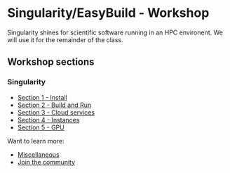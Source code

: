 # Singularity/EasyBuild - Workshop

Singularity shines for scientific software running in an HPC environent.  We will use it for the remainder of the class.

## Workshop sections

### Singularity

- [Section 1 - Install](singularity/INSTALL.md)
- [Section 2 - Build and Run](singularity/BUILD_RUN.md)
- [Section 3 - Cloud services](singularity/CLOUD_SERVICES.md)
- [Section 4 - Instances](singularity/INSTANCES.md)
- [Section 5 - GPU](singularity/GPU.md)

Want to learn more:

- [Miscellaneous](MISCELLANEOUS.md)
- [Join the community](https://www.sylabs.io/singularity/join-the-community/)
